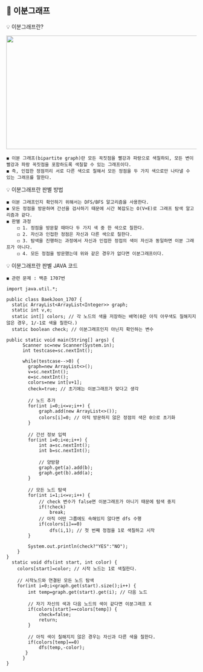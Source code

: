 ## 📘 이분그래프

💡 이분그래프란?
<p align="center"><img src="https://user-images.githubusercontent.com/45066381/136502673-d7bf0cfe-68d1-4988-8f31-fcfeb36f0dd3.png" width="700" height="300"/></p>

    ◼️ 이분 그래프(bipartite graph)란 모든 꼭짓점을 빨강과 파랑으로 색칠하되, 모든 변이 빨강과 파랑 꼭짓점을 포함하도록 색칠할 수 있는 그래프이다.
    ◼️ 즉, 인접한 정점끼리 서로 다른 색으로 칠해서 모든 정점을 두 가지 색으로만 나타낼 수 있는 그래프를 말한다. 

💡 이분그래프란 판별 방법

    ◼️ 이분 그래프인지 확인하기 위해서는 DFS/BFS 알고리즘을 사용한다.
    ◼️ 모든 정점을 방문하며 간선을 검사하기 때문에 시간 복잡도는 O(V+E)로 그래프 탐색 알고리즘과 같다.
    ◼️ 판별 과정
        ◻️ 1. 정점을 방문할 때마다 두 가지 색 중 한 색으로 칠한다.
        ◻️ 2. 자신과 인접한 정점은 자신과 다른 색으로 칠한다.
        ◻️ 3. 탐색을 진행하는 과정에서 자신과 인접한 정접의 색이 자신과 동일하면 이분 그래프가 아니다.
        ◻️ 4. 모든 정점을 방문했는데 위와 같은 경우가 없다면 이분그래프이다. 
        
💡 이분그래프란 판별 JAVA 코드
    
    ◼️ 관련 문제 : 백준 1707번
    
    import java.util.*;

    public class BaekJoon_1707 {
	  static ArrayList<ArrayList<Integer>> graph;
	  static int v,e;
	  static int[] colors; // 각 노드의 색을 저장하는 배역(0은 아직 아무색도 칠해지지 않은 경우, 1/-1로 색을 칠한다.)
	  static boolean check; // 이분그래프인지 아닌지 확인하는 변수
	    
    public static void main(String[] args) {
		  Scanner sc=new Scanner(System.in);
		  int testcase=sc.nextInt();
		
		  while(testcase-->0) {
			graph=new ArrayList<>();
			v=sc.nextInt();
			e=sc.nextInt();
			colors=new int[v+1];
			check=true; // 초기에는 이분그래프가 맞다고 생각
			
			// 노드 추가
			for(int i=0;i<=v;i++) {
				graph.add(new ArrayList<>());
				colors[i]=0; // 아직 방문하지 않은 정점의 색은 0으로 초기화
			}
			
			// 간선 정보 입력
			for(int i=0;i<e;i++) {
				int a=sc.nextInt();
				int b=sc.nextInt();
				
				// 양방향
				graph.get(a).add(b);
				graph.get(b).add(a);
			}
			
			// 모든 노드 탐색
			for(int i=1;i<=v;i++) {
				// check 변수가 false면 이분그래프가 아니기 때문에 탐색 중지
				if(!check)
					break;
				// 아직 어떤 그룹에도 속해있지 않다면 dfs 수행
				if(colors[i]==0)
					dfs(i,1); // 첫 번째 정점을 1로 색칠하고 시작
			}
			
			System.out.println(check?"YES":"NO");
		}
	}
	  static void dfs(int start, int color) {
		colors[start]=color; // 시작 노드는 1로 색칠한다.
		
		// 시작노드와 연결된 모든 노드 탐색
		for(int i=0;i<graph.get(start).size();i++) {
			int temp=graph.get(start).get(i); // 다음 노드
			
			// 자기 자신의 색과 다음 노드의 색이 같다면 이분그래프 X
			if(colors[start]==colors[temp]) {
				check=false;
				return;
			}
			
			// 아직 색이 칠해지지 않은 경우는 자신과 다른 색을 칠한다. 
			if(colors[temp]==0)
				dfs(temp,-color);
		   }
	      }
    }
